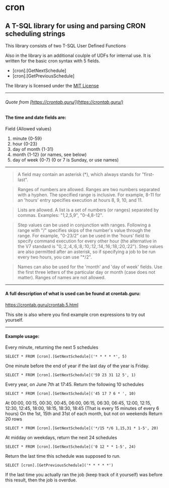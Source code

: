 # cron
## A T-SQL library for using and parsing CRON scheduling strings

This library consists of two T-SQL User Defined Functions 

Also in the library is an additional coulple of UDFs for internal use. 
It is written for the basic cron syntax with 5 fields. 
- [cron].[GetNextSchedule]
- [cron].[GetPreviousSchedule]

The library is licensed under the [MIT License](LICENSE) 

---
###### Quote from [https://crontab.guru/](https://crontab.guru/)

#### The time and date fields are:

Field {Allowed values}
1. minute {0-59}
2. hour {0-23}
3. day of month {1-31}
4. month {1-12} (or names, see below)
5. day of week {0-7} (0 or 7 is Sunday, or use names)

---

>A field may contain an asterisk (*), which always stands for "first-last".

>Ranges of numbers are allowed. Ranges are two numbers separated with a hyphen. The specified range is inclusive. For example, 8-11 for an 'hours' entry specifies execution at hours 8, 9, 10, and 11.

>Lists are allowed. A list is a set of numbers (or ranges) separated by commas. Examples: "1,2,5,9", "0-4,8-12".

>Step values can be used in conjunction with ranges. Following a range with "/<number>" specifies skips of the number's value through the range. For example, "0-23/2" can be used in the 'hours' field to specify command execution for every other hour (the alternative in the V7 standard is "0,:2,:4,:6,:8,:10,:12,:14,:16,:18,:20,:22"). Step values are also permitted after an asterisk, so if specifying a job to be run every two hours, you can use "*/2".

>Names can also be used for the 'month' and 'day of week' fields. Use the first three letters of the particular day or month (case does not matter). Ranges of names are not allowed.

---
#### A full description of what is used can be found at crontab.guru:

https://crontab.guru/crontab.5.html

This site is also where you find example cron expressions to try out yourself.

---
#### Example usage:

Every minute, returning the next 5 schedules

`SELECT * FROM [cron].[GetNextSchedule]('* * * * *', 5)`  

One minute before the end of year if the last day of the year is Friday.

`SELECT * FROM [cron].[GetNextSchedule]('59 23 31 12 5', 1)`       

Every year, on June 7th at 17:45. Return the following 10 schedules 

`SELECT * FROM [cron].[GetNextSchedule]('45 17 7 6 * ', 10)`              

At 00:00, 00:15, 00:30, 00:45, 06:00, 06:15, 06:30, 06:45, 12:00, 12:15, 12:30, 12:45, 18:00, 18:15, 18:30, 18:45
(That is every 15 minutes of every 6 hours)
On the 1st, 15th and 31st of each month, but not on weekends
Return 20 rows

`SELECT * FROM [cron].[GetNextSchedule]('*/15 */6 1,15,31 * 1-5', 20)`     

At midday on weekdays, return the next 24 schedules

`SELECT * FROM [cron].[GetNextSchedule]('0 12 * * 1-5', 24)`

Return the last time this schedule was supposed to run.

`SELECT [cron].[GetPreviousSchedule]('* * * * *')`

If the last time you actually ran the job (keep track of it yourself) was
before this result, then the job is overdue.
 
